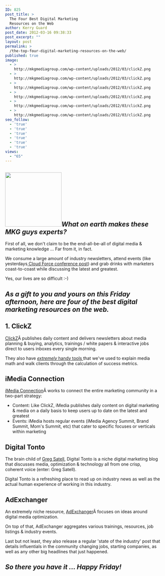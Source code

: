 ```yaml
---
ID: 825
post_title: >
  The Four Best Digital Marketing
  Resources on the Web
author: Kerry Guard
post_date: 2012-03-16 09:38:33
post_excerpt: ""
layout: post
permalink: >
  /the-top-four-digital-marketing-resources-on-the-web/
published: true
image:
  - >
    http://mkgmediagroup.com/wp-content/uploads/2012/03/clickZ.png
  - >
    http://mkgmediagroup.com/wp-content/uploads/2012/03/clickZ.png
  - >
    http://mkgmediagroup.com/wp-content/uploads/2012/03/clickZ.png
  - >
    http://mkgmediagroup.com/wp-content/uploads/2012/03/clickZ.png
  - >
    http://mkgmediagroup.com/wp-content/uploads/2012/03/clickZ.png
  - >
    http://mkgmediagroup.com/wp-content/uploads/2012/03/clickZ.png
seo_follow:
  - 'true'
  - 'true'
  - 'true'
  - 'true'
  - 'true'
  - 'true'
views:
  - "65"
---
```

<h2><em><img class="alignleft  wp-image-828" title="best of the best" src="http://mkgmediagroup.com/wp-content/uploads/2012/03/best-of-the-best.jpeg" alt="" width="183" height="176" />What on earth makes these MKG guys experts?</em></h2>
First of all, we don't claim to be the end-all-be-all of digital media &amp; marketing knowledge ... Far from it, in fact.

We consume a large amount of industry newsletters, attend events (like yesterdays<a href="marketing-is-about-making-connections" target="_blank"> Cloud Force conference post</a>) and grab drinks with marketers coast-to-coast while discussing the latest and greatest.

Yes, our lives are so difficult :-)
<h2><em>As a gift to you and yours on this Friday afternoon, here are four of the best digital marketing resources on the web.</em></h2>
<h2>1. ClickZ</h2>
<a href="http://www.clickz.com/" target="_blank">ClickZ</a>Â publishes daily content and delivers newsletters about media planning &amp; buying, analytics, trainings / white papers &amp; interactive jobs direct to users inboxes every single morning.

They also have <a href="http://www.clickz.com/stats" target="_blank"><em>extremely </em>handy tools </a>that we've used to explain media math and walk clients through the calculation of success metrics.
<h2>iMedia Connection</h2>
<a href="http://www.imediaconnection.com/" target="_blank">iMedia Connection</a>Â works to connect the entire marketing community in a two-part strategy:
<ul>
	<li>Content: Like ClickZ, iMedia publishes daily content on digital marketing &amp; media on a daily basis to keep users up to date on the latest and greatest</li>
	<li>Events: iMedia hosts regular events (iMedia Agency Summit, Brand Summit, Mom's Summit, etc) that cater to specific focuses or verticals within marketing</li>
</ul>
<h2>Digital Tonto</h2>
The brain child of <a href="http://www.digitaltonto.com/" target="_blank">Greg Satell</a>, Digital Tonto is a niche digital marketing blog that discusses media, optimization &amp; technology all from one crisp, coherent voice (enter: Greg Satell).

Digital Tonto is a refreshing place to read up on industry news as well as the actual human experience of working in this industry.
<h2>AdExchanger</h2>
An extremely niche resource, <a href="http://www.adexchanger.com/" target="_blank">AdExchanger</a>Â focuses on ideas around digital media optimization.

On top of that, AdExchanger aggregates various trainings, resources, job listings &amp; industry events.

Last but not least, they also release a regular 'state of the industry' post that details influentials in the community changing jobs, starting companies, as well as any other big headlines that just happened.
<h2><em>So there you have it ... Happy Friday!</em></h2>